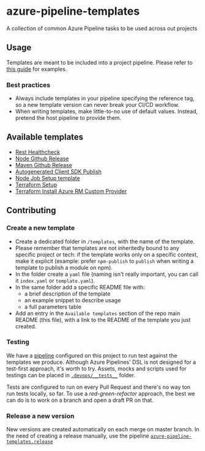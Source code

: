 # azure-pipeline-templates

A collection of common Azure Pipeline tasks to be used across out projects

## Usage

Templates are meant to be included into a project pipeline. Please refer to [this guide](https://github.com/MicrosoftDocs/azure-devops-docs/blob/master/docs/pipelines/process/templates.md#use-other-repositories) for examples.

### Best practices

- Always include templates in your pipeline specifying the reference tag, so a new template version can never break your CI/CD workflow.
- When writing templates, make little-to-no use of default values. Instead, pretend the host pipeline to provide them.

## Available templates

- [Rest Healthcheck](templates/rest-healthcheck)
- [Node Github Release](templates/node-github-release)
- [Maven Github Release](templates/maven-github-release)
- [Autogenerated Client SDK Publish](templates/client-sdk-publish)
- [Node Job Setup template](templates/node-job-setup)
- [Terraform Setup](templates/terraform-setup)
- [Terraform Install Azure RM Custom Provider](templates/terraform-custom-azurerm)

## Contributing

### Create a new template

- Create a dedicated folder in `/templates`, with the name of the template.
- Please remember that templates are not inheritedly bound to any specific project or tech: if the template works only on a specific context, make it explicit (example: prefer `npm-publish` to `publish` when writing a template to publish a module on npm).
- In the folder create a `yaml` file (naming isn't really important, you can call it `index.yaml` or `template.yaml`).
- In the same folder add a specific README file with:
  - a brief description of the template
  - an example snippet to describe usage
  - a full parameters table
- Add an entry in the `Available templates` section of the repo main README (this file), with a link to the README of the template you just created.

### Testing

We have a [pipeline](.devops/test-pipelines.yaml) configured on this project to run test against the templates we produce. Although Azure Pipelines' DSL is not designed for a test-first approach, it's worth to try. Assets, mocks and scripts used for testings can be placed in [`.devops/__tests__`](.devops/__tests__) folder.

Tests are configured to run on every Pull Request and there's no way ton run tests locally, so far. To use a _red-green-refactor_ approach, the best we can do is to work on a branch and open a draft PR on that.

### Release a new version

New versions are created automatically on each merge on master branch. In the need of creating a release manually, use the pipeline [`azure-pipeline-templates.release`](https://dev.azure.com/pagopa-io/azure-pipeline-templates/_build?definitionId=134)
